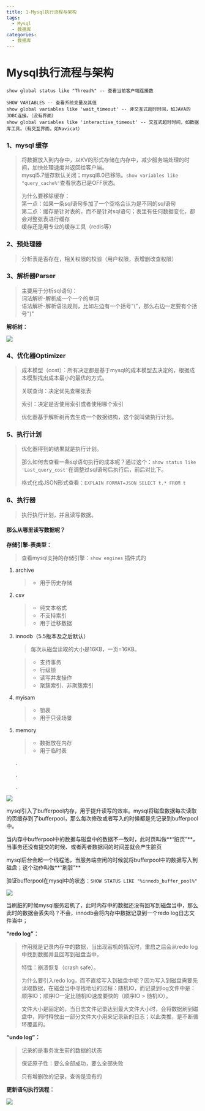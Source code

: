 ```yaml
---
title: 1-Mysql执行流程与架构
tags:
  - Mysql
  - 数据库
categories:
  - 数据库
---
```

# Mysql执行流程与架构

```mysql
show global status like "Thread%" -- 查看当前客户端连接数

SHOW VARIABLES -- 查看系统变量及其值
show global variables like 'wait_timeout' -- 非交互式超时时间，如JAVA的JDBC连接。（没有界面）
show global variables like 'interactive_timeout' -- 交互式超时时间，如数据库工具。（有交互界面，如Navicat）
```

### 1、mysql 缓存

> 将数据放入到内存中，以KV的形式存储在内存中，减少服务端处理的时间，加快处理速度并返回给客户端。<br/>mysql5.7缓存默认关闭；mysql8.0已移除。`show variables like "query_cache%"`查看状态已是OFF状态。
>
> 为什么要移除缓存：<br/>第一点：如果一条sql语句多加了一个空格会认为是不同的sql语句<br/>第二点：缓存是针对表的，而不是针对sql语句；表里有任何数据变化，都会对整张表进行缓存<br/>缓存还是用专业的缓存工具（redis等）

### 2、预处理器

> 分析表是否存在，相关权限的校验（用户权限，表增删改查权限）

### 3、解析器Parser

> 主要用于分析sql语句：<br/>词法解析-解析成一个一个的单词<br/>语法解析-解析语法规则，比如左边有一个括号"("，那么右边一定要有个括号")"

**解析树：**

![](https://i.loli.net/2021/07/25/36CmLkWBalOfRIZ.png)

### 4、优化器Optimizer

> 成本模型（cost）：所有决定都是基于mysql的成本模型去决定的，根据成本模型找出成本最小的最优的方式。
>
> 关联查询：决定优先查哪张表
>
> 索引：决定是否使用索引或者使用哪个索引
>
> 优化器基于解析树再去生成一个数据结构，这个就叫做执行计划。

### 5、执行计划

> 优化器得到的结果就是执行计划。
>
> 那么如何去查看一条sql语句执行的成本呢？通过这个：`show status like 'Last_query_cost'`在调整过sql语句后执行后，前后对比下。
>
> 格式化成JSON形式查看：`EXPLAIN FORMAT=JSON SELECT t.* FROM t` 

### 6、执行器

> 执行执行计划，并且读写数据。

#### 那么从哪里读写数据呢？

**存储引擎-表类型：**

> 查看mysql支持的存储引擎：`show engines` 插件式的

1. archive

   > + 用于历史存储

2. csv

   > + 纯文本格式
   > + 不支持索引
   > + 用于迁移数据

3. innodb（5.5版本及之后默认）

   > 每次从磁盘读取的大小是16KB，一页=16KB。

   > + 支持事务
   > + 行级锁
   > + 读写并发操作
   > + 聚簇索引、非聚簇索引

4. myisam

   > + 锁表
   > + 用于只读场景

5. memory

   > + 数据放在内存
   > + 用于临时表

   .

   .

   .

![](https://i.loli.net/2021/06/29/cBAzmPyU5JNkTde.png)

mysql引入了bufferpool内存，用于提升读写的效率。mysql将磁盘数据每次读取的页缓存到了bufferpool，那么每次修改或者写入的时候都是先记录到bufferpool中。

当内存中bufferpool中的数据与磁盘中的数据不一致时，此时页叫做**“脏页”**，当事务还没有提交的时候、或者两者数据间的时间差就会产生脏页

mysql后台会起一个线程池，当服务端空闲的时候就将bufferpool中的数据写入到磁盘；这个动作叫做**“刷脏”**

验证bufferpool在mysql中的状态：`SHOW STATUS LIKE "%innodb_buffer_pool%"`

![](https://i.loli.net/2021/07/25/ieEtcUKw7BjG3MN.png)

当刷脏的时候mysql服务宕机了，此时内存中的数据还没有回写到磁盘当中，那么此时的数据会丢失吗？不会，innodb会将内存中数据记录到一个redo log日志文件当中；

**“redo log”：**

> 作用就是记录内存中的数据，当出现宕机的情况时，重启之后会从redo log中找到数据并且回写到磁盘当中，
>
> 特性：崩溃恢复（crash safe）。
>
> 为什么要引入redo log，而不直接写入到磁盘中呢？因为写入到磁盘需要先读取数据，在磁盘当中寻找地址的过程：随机IO，而记录到log文件中是：顺序IO；顺序IO一定比随机IO速度要快的（顺序IO > 随机IO）。
>
> 文件大小是固定的，当日志文件记录达到最大文件大小时，会将数据刷到磁盘中，同时释放出一部分文件大小用来记录新的日志；以此类推，是不断循环覆盖的。

**“undo log”：**

> 记录的是事务发生前的数据的状态
>
> 保证原子性：要么全部成功，要么全部失败
>
> 只有增删改的记录，查询是没有的

**更新语句执行流程：**

![](https://i.loli.net/2021/07/25/Lf6CGTe3huSIocW.png)
